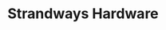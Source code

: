 ---
title: "Strandways Hardware"
url: /goring-by-sea-worthing/strandways-hardware/
shop: doityourself
---